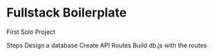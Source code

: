 # Fullstack Boilerplate
First Solo Project

Steps
Design a database
Create API Routes
Build
db.js with the routes


